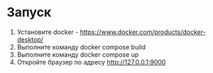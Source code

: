 # Запуск

1. Установите docker - https://www.docker.com/products/docker-desktop/
2. Выполните команду docker compose build
3. Выполните команду docker compose up
4. Откройте браузер по адресу http://127.0.0.1:9000
